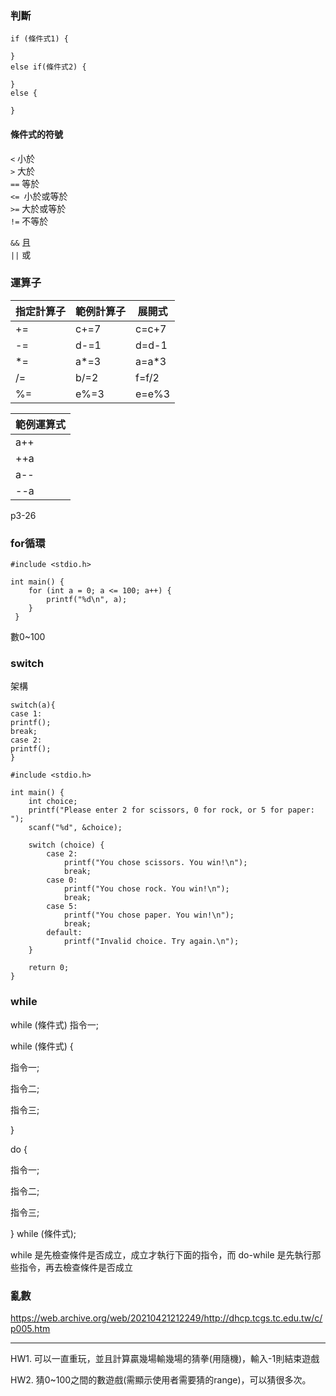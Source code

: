 ### 判斷
```c=
if (條件式1) {

}
else if(條件式2) {
 
}
else {
 
}
```

#### 條件式的符號
`<` 小於  
`>` 大於  
`==` 等於  
`<= `小於或等於  
`>=` 大於或等於  
`!=` 不等於  

`&&` 且  
`||` 或  

### 運算子

| 指定計算子 | 範例計算子 | 展開式 |
| ---------- | ---------- | ------ |
| +=         | c+=7       | c=c+7  |
| -=         | d-=1       | d=d-1  |
| *=         | a*=3       | a=a*3  |
| /=         | b/=2       | f=f/2  |
| %=         | e%=3       | e=e%3  | 

| 範例運算式 |
| ---------- |
| a++        |
| ++a        |
| a--        | 
| --a        |

p3-26

### for循環
```c=
#include <stdio.h>

int main() {
    for (int a = 0; a <= 100; a++) { 
        printf("%d\n", a);
    } 
 }
```
數0~100
### switch

架構
```c=
switch(a){
case 1:
printf();
break;
case 2:
printf();
}
```

```c=
#include <stdio.h>

int main() {
    int choice;
    printf("Please enter 2 for scissors, 0 for rock, or 5 for paper: ");
    scanf("%d", &choice);

    switch (choice) {
        case 2:
            printf("You chose scissors. You win!\n");
            break;
        case 0:
            printf("You chose rock. You win!\n");
            break;
        case 5:
            printf("You chose paper. You win!\n");
            break;
        default:
            printf("Invalid choice. Try again.\n");
    }

    return 0;
}
```
### while
while (條件式) 指令一;

while (條件式) {

 指令一;

 指令二;

 指令三;

}

do {

 指令一;

 指令二;

 指令三;

} while (條件式);

while 是先檢查條件是否成立，成立才執行下面的指令，而 do-while 是先執行那些指令，再去檢查條件是否成立
### 亂數
https://web.archive.org/web/20210421212249/http://dhcp.tcgs.tc.edu.tw/c/p005.htm


---

HW1.
可以一直重玩，並且計算贏幾場輸幾場的猜拳(用隨機)，輸入-1則結束遊戲

HW2.
猜0~100之間的數遊戲(需顯示使用者需要猜的range)，可以猜很多次。
